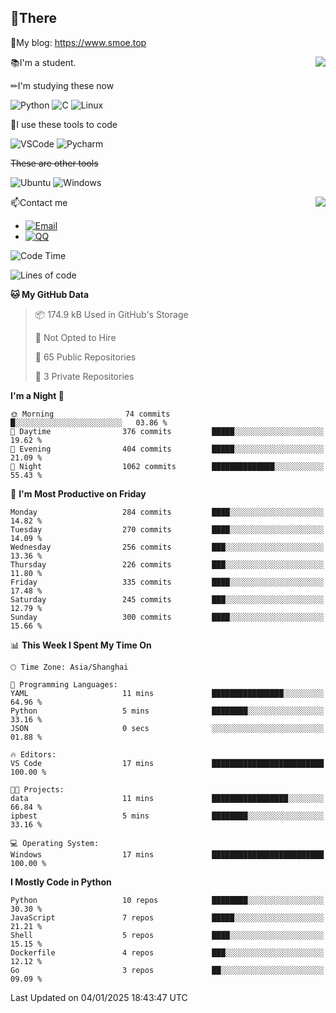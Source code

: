 
## 👏There

📰My blog: https://www.smoe.top

<img align="right" src="https://github-readme-stats.vercel.app/api/top-langs/?username=AkashiCoin"/>


📚I'm a student.

✏I'm studying these now

![Python](https://img.shields.io/badge/-Python-blue?style=flat-square&logo=Python&logoColor=fff)
![C](https://img.shields.io/badge/-C-585858?style=flat-square&logo=C&logoColor=fff)
![Linux](https://img.shields.io/badge/-Linux-black?style=flat-square&logo=Linux&logoColor=fff)

🔨I use these tools to code

![VSCode](https://img.shields.io/badge/-VSCode-blue?style=flat-square&logo=visualstudiocode&logoColor=fff)
![Pycharm](https://img.shields.io/badge/-Pycharm-green?style=flat-square&logo=pycharm&logoColor=fff)

 ~~These are other tools~~

![Ubuntu](https://img.shields.io/badge/-Ubuntu-orange?style=flat-square&logo=Ubuntu&logoColor=fff)
![Windows](https://img.shields.io/badge/-Windows-blue?style=flat-square&logo=Windows&logoColor=fff)

<img align="right" src="https://github-readme-stats.vercel.app/api?username=AkashiCoin" />


📫Contact me

* [![Email](https://img.shields.io/badge/Email-l1040186796@gmail.com-1?style=social&logoColor=fff)](mailto:l1040186796@gmail.com)
* [![QQ](https://img.shields.io/badge/QQ-1040186796-1?style=social&logoColor=fff)](tencent://AddContact/?fromId=45&fromSubId=1&subcmd=all&uin=1040186796&website=www.oicqzone.com)

<!--START_SECTION:waka-->
![Code Time](http://img.shields.io/badge/Code%20Time-1%2C373%20hrs%208%20mins-blue)

![Lines of code](https://img.shields.io/badge/From%20Hello%20World%20I%27ve%20Written-361.7%20thousand%20lines%20of%20code-blue)

**🐱 My GitHub Data** 

> 📦 174.9 kB Used in GitHub's Storage 
 > 
> 🚫 Not Opted to Hire
 > 
> 📜 65 Public Repositories 
 > 
> 🔑 3 Private Repositories 
 > 
**I'm a Night 🦉** 

```text
🌞 Morning                74 commits          █░░░░░░░░░░░░░░░░░░░░░░░░   03.86 % 
🌆 Daytime                376 commits         █████░░░░░░░░░░░░░░░░░░░░   19.62 % 
🌃 Evening                404 commits         █████░░░░░░░░░░░░░░░░░░░░   21.09 % 
🌙 Night                  1062 commits        ██████████████░░░░░░░░░░░   55.43 % 
```
📅 **I'm Most Productive on Friday** 

```text
Monday                   284 commits         ████░░░░░░░░░░░░░░░░░░░░░   14.82 % 
Tuesday                  270 commits         ████░░░░░░░░░░░░░░░░░░░░░   14.09 % 
Wednesday                256 commits         ███░░░░░░░░░░░░░░░░░░░░░░   13.36 % 
Thursday                 226 commits         ███░░░░░░░░░░░░░░░░░░░░░░   11.80 % 
Friday                   335 commits         ████░░░░░░░░░░░░░░░░░░░░░   17.48 % 
Saturday                 245 commits         ███░░░░░░░░░░░░░░░░░░░░░░   12.79 % 
Sunday                   300 commits         ████░░░░░░░░░░░░░░░░░░░░░   15.66 % 
```


📊 **This Week I Spent My Time On** 

```text
🕑︎ Time Zone: Asia/Shanghai

💬 Programming Languages: 
YAML                     11 mins             ████████████████░░░░░░░░░   64.96 % 
Python                   5 mins              ████████░░░░░░░░░░░░░░░░░   33.16 % 
JSON                     0 secs              ░░░░░░░░░░░░░░░░░░░░░░░░░   01.88 % 

🔥 Editors: 
VS Code                  17 mins             █████████████████████████   100.00 % 

🐱‍💻 Projects: 
data                     11 mins             █████████████████░░░░░░░░   66.84 % 
ipbest                   5 mins              ████████░░░░░░░░░░░░░░░░░   33.16 % 

💻 Operating System: 
Windows                  17 mins             █████████████████████████   100.00 % 
```

**I Mostly Code in Python** 

```text
Python                   10 repos            ████████░░░░░░░░░░░░░░░░░   30.30 % 
JavaScript               7 repos             █████░░░░░░░░░░░░░░░░░░░░   21.21 % 
Shell                    5 repos             ████░░░░░░░░░░░░░░░░░░░░░   15.15 % 
Dockerfile               4 repos             ███░░░░░░░░░░░░░░░░░░░░░░   12.12 % 
Go                       3 repos             ██░░░░░░░░░░░░░░░░░░░░░░░   09.09 % 
```




 Last Updated on 04/01/2025 18:43:47 UTC
<!--END_SECTION:waka-->
